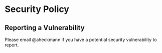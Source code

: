 # Security Policy

## Reporting a Vulnerability

Please email @aheckmann if you have a potential security vulnerability to report.
